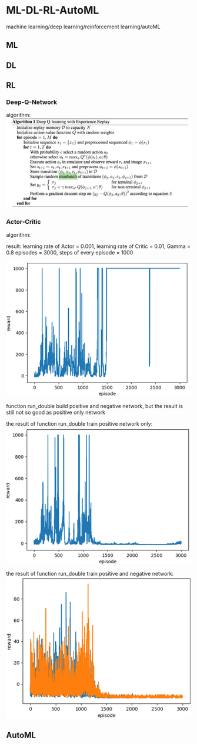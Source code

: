 # ML-DL-RL-AutoML
machine learning/deep learning/reinforcement learning/autoML

## ML

## DL

## RL
### Deep-Q-Network
algorithm:
![dqn_algorithm](./images/dqn_algorithm.png)

### Actor-Critic
algorithm:

result:
learning rate of Actor = 0.001, learning rate of Critic = 0.01, Gamma = 0.8
episodes = 3000, steps of every episode = 1000

![actor-critic](./images/actor-critic.png)

function run_double build positive and negative network, but the result is still not so good as positive only network

the result of function run_double train positive network only:
![run_double_positive_only](./images/run_double_positive_only.png)

the result of function run_double train positive and negative network:
![run_double_positive_and negative](./images/run_double_positive_and_negative.png)

## AutoML
